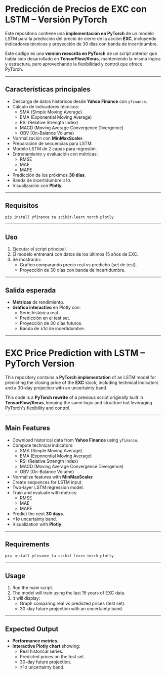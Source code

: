 # Predicción de Precios de EXC con LSTM – Versión PyTorch

Este repositorio contiene una **implementación en PyTorch** de un modelo LSTM para la predicción del precio de cierre de la acción **EXC**, incluyendo indicadores técnicos y proyección de 30 días con banda de incertidumbre.

Este código es una **versión reescrita en PyTorch** de un script anterior que había sido desarrollado en **TensorFlow/Keras**, manteniendo la misma lógica y estructura, pero aprovechando la flexibilidad y control que ofrece PyTorch.

---

## Características principales
- Descarga de datos históricos desde **Yahoo Finance** con `yfinance`.
- Cálculo de indicadores técnicos:
  - SMA (Simple Moving Average)
  - EMA (Exponential Moving Average)
  - RSI (Relative Strength Index)
  - MACD (Moving Average Convergence Divergence)
  - OBV (On-Balance Volume)
- Normalización con **MinMaxScaler**.
- Preparación de secuencias para LSTM.
- Modelo LSTM de 2 capas para regresión.
- Entrenamiento y evaluación con métricas:
  - RMSE
  - MAE
  - MAPE
- Predicción de los próximos **30 días**.
- Banda de incertidumbre ±1σ.
- Visualización con **Plotly**.

---

## Requisitos
```bash
pip install yfinance ta scikit-learn torch plotly
```

---

## Uso
1. Ejecutar el script principal.
2. El modelo entrenará con datos de los últimos 15 años de EXC.
3. Se mostrarán:
   - Gráfico comparando precio real vs predicho (set de test).
   - Proyección de 30 días con banda de incertidumbre.

---

## Salida esperada
- **Métricas** de rendimiento.
- **Gráfico interactivo** en Plotly con:
  - Serie histórica real.
  - Predicción en el test set.
  - Proyección de 30 días futuros.
  - Banda de ±1σ de incertidumbre.

---

# EXC Price Prediction with LSTM – PyTorch Version

This repository contains a **PyTorch implementation** of an LSTM model for predicting the closing price of the **EXC** stock, including technical indicators and a 30-day projection with an uncertainty band.

This code is a **PyTorch rewrite** of a previous script originally built in **TensorFlow/Keras**, keeping the same logic and structure but leveraging PyTorch's flexibility and control.

---

## Main Features
- Download historical data from **Yahoo Finance** using `yfinance`.
- Compute technical indicators:
  - SMA (Simple Moving Average)
  - EMA (Exponential Moving Average)
  - RSI (Relative Strength Index)
  - MACD (Moving Average Convergence Divergence)
  - OBV (On-Balance Volume)
- Normalize features with **MinMaxScaler**.
- Create sequences for LSTM input.
- Two-layer LSTM regression model.
- Train and evaluate with metrics:
  - RMSE
  - MAE
  - MAPE
- Predict the next **30 days**.
- ±1σ uncertainty band.
- Visualization with **Plotly**.

---

## Requirements
```bash
pip install yfinance ta scikit-learn torch plotly
```

---

## Usage
1. Run the main script.
2. The model will train using the last 15 years of EXC data.
3. It will display:
   - Graph comparing real vs predicted prices (test set).
   - 30-day future projection with an uncertainty band.

---

## Expected Output
- **Performance metrics**.
- **Interactive Plotly chart** showing:
  - Real historical series.
  - Predicted prices on the test set.
  - 30-day future projection.
  - ±1σ uncertainty band.
